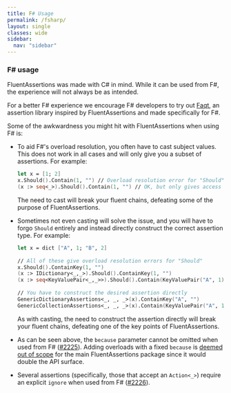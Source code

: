 ```yaml
---
title: F# Usage
permalink: /fsharp/
layout: single
classes: wide
sidebar:
  nav: "sidebar"
---
```


### F# usage

FluentAssertions was made with C# in mind. While it can be used from F#, the experience will not always be as intended.

For a better F# experience we encourage F# developers to try out [Faqt](https://github.com/cmeeren/Faqt/), an assertion library inspired by FluentAssertions and made specifically for F#.

Some of the awkwardness you might hit with FluentAssertions when using F# is:

* To aid F#'s overload resolution, you often have to cast subject values. This does not work in all cases and will only give you a subset of assertions. For example:

  ```fsharp
  let x = [1; 2]
  x.Should().Contain(1, "") // Overload resolution error for "Should"
  (x :> seq<_>).Should().Contain(1, "") // OK, but only gives access to GenericCollectionAssertions<_>
  ```

  The need to cast will break your fluent chains, defeating some of the purpose of FluentAssertions.

* Sometimes not even casting will solve the issue, and you will have to forgo `Should` entirely and instead directly construct the correct assertion type. For example:

  ```fsharp
  let x = dict ["A", 1; "B", 2]
 
  // All of these give overload resolution errors for "Should"
  x.Should().ContainKey(1, "")
  (x :> IDictionary<_,_>).Should().ContainKey(1, "") 
  (x :> seq<KeyValuePair<_,_>>).Should().Contain(KeyValuePair("A", 1), "")
 
  // You have to construct the desired assertion directly
  GenericDictionaryAssertions<_, _, _>(x).ContainKey("A", "")
  GenericCollectionAssertions<_, _, _>(x).Contain(KeyValuePair("A", 1), "")
  ```

  As with casting, the need to construct the assertion directly will break your fluent chains, defeating one of the key points of FluentAssertions.

* As can be seen above, the `because` parameter cannot be omitted when used from
  F# ([#2225](https://github.com/fluentassertions/fluentassertions/issues/2225)). Adding overloads with a fixed `because` is [deemed out of scope](https://github.com/fluentassertions/fluentassertions/issues/2225#issuecomment-1636733116) for the main FluentAssertions package since it would double the API surface.
* Several assertions (specifically, those that accept an `Action<_>`) require an explicit `ignore` when used from F# ([#2226](https://github.com/fluentassertions/fluentassertions/issues/2226)).
